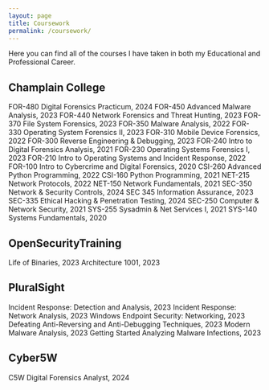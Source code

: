 ```yaml
---
layout: page
title: Coursework
permalink: /coursework/
---
```

Here you can find all of the courses I have taken in both my Educational and Professional Career.


<h2> Champlain College</h2>  
 FOR-480 Digital Forensics Practicum, 2024
 FOR-450 Advanced Malware Analysis, 2023
 FOR-440 Network Forensics and Threat Hunting, 2023
 FOR-370 File System Forensics, 2023
 FOR-350 Malware Analysis, 2022
 FOR-330 Operating System Forensics II, 2023
 FOR-310 Mobile Device Forensics, 2022
 FOR-300 Reverse Engineering & Debugging, 2023
 FOR-240 Intro to Digital Forensics Analysis, 2021
 FOR-230 Operating Systems Forensics I, 2023
 FOR-210 Intro to Operating Systems and Incident Response, 2022
 FOR-100 Intro to Cybercrime and Digital Forensics, 2020
 CSI-260 Advanced Python Programming, 2022
 CSI-160 Python Programming, 2021
 NET-215 Network Protocols, 2022
 NET-150 Network Fundamentals, 2021
 SEC-350 Network & Security Controls, 2024
 SEC 345 Information Assurance, 2023
 SEC-335 Ethical Hacking & Penetration Testing, 2024
 SEC-250 Computer & Network Security, 2021
 SYS-255 Sysadmin & Net Services I, 2021
 SYS-140 Systems Fundamentals, 2020

<h2>OpenSecurityTraining</h2>  
 Life of Binaries, 2023
 Architecture 1001, 2023

<h2>PluralSight</h2>  
 Incident Response: Detection and Analysis, 2023
 Incident Response: Network Analysis, 2023
 Windows Endpoint Security: Networking, 2023
 Defeating Anti-Reversing and Anti-Debugging Techniques, 2023
 Modern Malware Analysis, 2023
 Getting Started Analyzing Malware Infections, 2023

<h2>Cyber5W</h2>  
C5W Digital Forensics Analyst, 2024